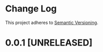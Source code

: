 # Change Log

This project adheres to [Semantic Versioning].

[Semantic Versioning]: http://semver.org/

# 0.0.1 [UNRELEASED]
